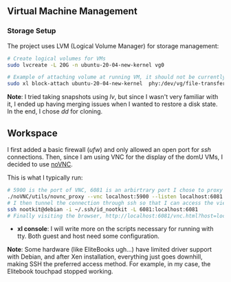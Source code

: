 

## Virtual Machine Management

### Storage Setup

The project uses LVM (Logical Volume Manager) for storage management:

```sh
# Create logical volumes for VMs
sudo lvcreate -L 20G -n ubuntu-20-04-new-kernel vg0

# Example of attaching volume at running VM, it should not be currently mounted.
sudo xl block-attach ubuntu-20-04-new-kernel  phy:/dev/vg/file-transfer xvdb w
```

**Note**: I tried taking snapshots using *lv*, but since I wasn't very familiar with it, I ended up having merging issues when I wanted to restore a disk state. In the end, I chose *dd* for cloning.

## Workspace

I first added a basic firewall (*ufw*) and only allowed an open port for *ssh* connections.
Then, since I am using VNC for the display of the domU VMs, I decided to use [noVNC](https://novnc.com/).

This is what I typically run:
```sh
# 5900 is the port of VNC, 6081 is an arbirtrary port I chose to proxy
./noVNC/utils/novnc_proxy --vnc localhost:5900 --listen localhost:6081
# I then tunnel the connection through ssh so that I can access the view through my browser.
ssh nootkit@debian -i ~/.ssh/id_nootkit -L 6081:localhost:6081
# Finally visiting the browser, http://localhost:6081/vnc.html?host=localhost&port=6081.
```

- **xl console**: I will write more on the scripts necessary for running with tty. Both guest and host need some configuration.

**Note**: Some hardware (like EliteBooks ugh...) have limited driver support with Debian, and after Xen installation, everything just goes downhill, making SSH the preferred access method. For example, in my case, the Elitebook touchpad stopped working.
